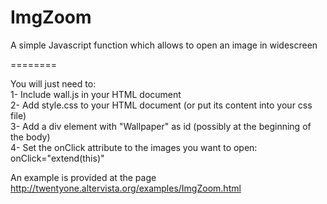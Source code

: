 ImgZoom
=======

A simple Javascript function which allows to open an image in widescreen


========

You will just need to: <br>
1- Include wall.js in your HTML document <br>
2- Add style.css to your HTML document (or put its content into your css file) <br>
3- Add a div element with "Wallpaper" as id (possibly at the beginning of the body) <br>
4- Set the onClick attribute to the images you want to open: onClick="extend(this)"  <br>

An example is provided at the page http://twentyone.altervista.org/examples/ImgZoom.html


